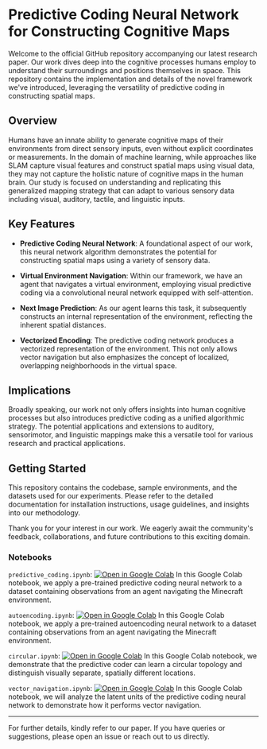 # Predictive Coding Neural Network for Constructing Cognitive Maps

Welcome to the official GitHub repository accompanying our latest research paper. Our work dives deep into the cognitive processes humans employ to understand their surroundings and positions themselves in space. This repository contains the implementation and details of the novel framework we've introduced, leveraging the versatility of predictive coding in constructing spatial maps.

## Overview

Humans have an innate ability to generate cognitive maps of their environments from direct sensory inputs, even without explicit coordinates or measurements. In the domain of machine learning, while approaches like SLAM capture visual features and construct spatial maps using visual data, they may not capture the holistic nature of cognitive maps in the human brain. Our study is focused on understanding and replicating this generalized mapping strategy that can adapt to various sensory data including visual, auditory, tactile, and linguistic inputs.

## Key Features

- **Predictive Coding Neural Network**: A foundational aspect of our work, this neural network algorithm demonstrates the potential for constructing spatial maps using a variety of sensory data.
  
- **Virtual Environment Navigation**: Within our framework, we have an agent that navigates a virtual environment, employing visual predictive coding via a convolutional neural network equipped with self-attention.

- **Next Image Prediction**: As our agent learns this task, it subsequently constructs an internal representation of the environment, reflecting the inherent spatial distances.

- **Vectorized Encoding**: The predictive coding network produces a vectorized representation of the environment. This not only allows vector navigation but also emphasizes the concept of localized, overlapping neighborhoods in the virtual space.

## Implications

Broadly speaking, our work not only offers insights into human cognitive processes but also introduces predictive coding as a unified algorithmic strategy. The potential applications and extensions to auditory, sensorimotor, and linguistic mappings make this a versatile tool for various research and practical applications.

## Getting Started

This repository contains the codebase, sample environments, and the datasets used for our experiments. Please refer to the detailed documentation for installation instructions, usage guidelines, and insights into our methodology.

Thank you for your interest in our work. We eagerly await the community's feedback, collaborations, and future contributions to this exciting domain.

### Notebooks
`predictive_coding.ipynb`: [![Open in Google Colab](https://colab.research.google.com/assets/colab-badge.svg)](https://colab.research.google.com/github/jgornet/predictive-coding-recovers-maps/blob/main/notebooks/predictive_coding.ipynb)
In this Google Colab notebook, we apply a pre-trained predictive coding neural network to a dataset containing observations from an agent navigating the Minecraft environment.

`autoencoding.ipynb`: [![Open in Google Colab](https://colab.research.google.com/assets/colab-badge.svg)](https://colab.research.google.com/github/jgornet/predictive-coding-recovers-maps/blob/main/notebooks/autoencoding.ipynb)
In this Google Colab notebook, we apply a pre-trained autoencoding neural network to a dataset containing observations from an agent navigating the Minecraft environment.

`circular.ipynb`: [![Open in Google Colab](https://colab.research.google.com/assets/colab-badge.svg)](https://colab.research.google.com/github/jgornet/predictive-coding-recovers-maps/blob/main/notebooks/circular.ipynb)
In this Google Colab notebook, we demonstrate that the predictive coder can learn a circular topology and distinguish visually separate, spatially different locations.

`vector_navigation.ipynb`: [![Open in Google Colab](https://colab.research.google.com/assets/colab-badge.svg)](https://colab.research.google.com/github/jgornet/predictive-coding-recovers-maps/blob/main/notebooks/vector_navigation.ipynb)
In this Google Colab notebook, we will analyze the latent units of the predictive coding neural network to demonstrate how it performs vector navigation.

---

For further details, kindly refer to our paper. If you have queries or suggestions, please open an issue or reach out to us directly.